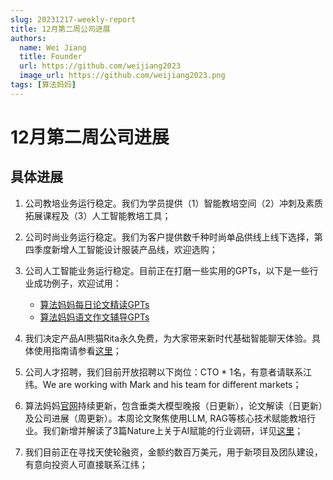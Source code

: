 ```yaml
---
slug: 20231217-weekly-report
title: 12月第二周公司进展
authors:
  name: Wei Jiang
  title: Founder
  url: https://github.com/weijiang2023
  image_url: https://github.com/weijiang2023.png
tags: [算法妈妈]
---
```


# 12月第二周公司进展
## 具体进展

1. 公司教培业务运行稳定。我们为学员提供（1）智能教培空间（2）冲刺及素质拓展课程及（3）人工智能教培工具；

2. 公司时尚业务运行稳定。我们为客户提供数千种时尚单品供线上线下选择，第四季度新增人工智能设计服装产品线，欢迎选购；

3. 公司人工智能业务运行稳定。目前正在打磨一些实用的GPTs，以下是一些行业成功例子，欢迎试用：
   * [算法妈妈每日论文精读GPTs](https://chat.openai.com/g/g-d85WVbueb-suan-fa-ma-ma-mei-ri-lun-wen-jie-du)
   * [算法妈妈语文作文辅导GPTs](https://chat.openai.com/g/g-JEvikTlen-yu-wen-zuo-wen-fu-dao-ceng-lao-shi)

4. 我们决定产品AI熊猫Rita永久免费，为大家带来新时代基础智能聊天体验。具体使用指南请参看[这里](https://www.algmon.com/docs/chatbot/try)；

5. 公司人才招聘，我们目前开放招聘以下岗位：CTO * 1名，有意者请联系江纬。We are working with Mark and his team for different markets；

6. 算法妈妈[官网](https://www.algmon.com)持续更新，包含垂类大模型晚报（日更新），论文解读（日更新）及公司进展（周更新）。本周论文聚焦使用LLM, RAG等核心技术赋能教培行业。我们新增并解读了3篇Nature上关于AI赋能的行业调研，详见[这里](https://www.algmon.com/docs/education/)；

7. 我们目前正在寻找天使轮融资，金额约数百万美元，用于新项目及团队建设，有意向投资人可直接联系江纬；
